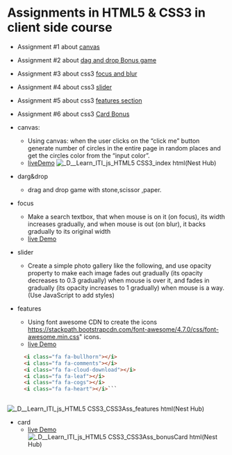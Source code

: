 # Assignments in HTML5 & CSS3 in client side course 

- Assignment #1 about [canvas](#canvas)
- Assignment #2 about [dag and drop Bonus game](#drag&drop)
- Assignment #3 about css3 [focus and blur](#focus)
- Assignment #4 about css3 [slider](#slider)
- Assignment #5 about css3 [features section](#features)
- Assignment #6 about css3 [Card Bonus](#card)



- canvas:
  - Using canvas: when the user clicks on the “click me” button generate number of circles in the entire page in random places and get the circles color from the “input color”.
  - [liveDemo](https://zenab12.github.io/ITI/HTML5&CSS3)
  ![_D__Learn_ITI_js_HTML5 CSS3_index html(Nest Hub)](https://user-images.githubusercontent.com/78083890/206854692-3c83764c-3a68-47d2-b9d9-6305b2720c84.png)

- darg&drop
  - drag and drop game with stone,scissor ,paper.
 

- focus
  - Make a search textbox, that when mouse is on it (on focus), its width increases gradually, and when mouse is out (on blur), it backs gradually to its original width
  - [live Demo](https://zenab12.github.io/ITI/HTML5&CSS3/input.html)
  
  
- slider
  - Create a simple photo gallery like the following, and use opacity property to make each image fades out gradually (its opacity decreases to 0.3 gradually) when mouse is over it, and fades in gradually (its opacity increases to 1 gradually) when mouse is a way. (Use JavaScript to add styles)


- features
  - Using font awesome CDN to create the icons https://stackpath.bootstrapcdn.com/font-awesome/4.7.0/css/font-awesome.min.css" icons.
  - [live Demo](https://zenab12.github.io/ITI/HTML5&CSS3/features.html)

  ``` html 
    <i class="fa fa-bullhorn"></i>
    <i class="fa fa-comments"></i>
    <i class="fa fa-cloud-download"></i>
    <i class="fa fa-leaf"></i>
    <i class="fa fa-cogs"></i>
    <i class="fa fa-heart"></i>```
    
![_D__Learn_ITI_js_HTML5 CSS3_CSS3Ass_features html(Nest Hub)](https://user-images.githubusercontent.com/78083890/206855388-b997d2bf-96b3-4cdd-8b8b-e07b80b3c6df.png)

 
- card 
  - [live Demo](https://zenab12.github.io/ITI/HTML5&CSS3/bonusCard.html)
  ![_D__Learn_ITI_js_HTML5 CSS3_CSS3Ass_bonusCard html(Nest Hub)](https://user-images.githubusercontent.com/78083890/206855344-cda2d915-afc4-4084-951e-a30a94ccb1bb.png)


